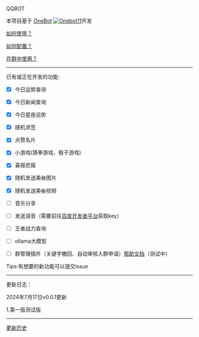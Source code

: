 QQBOT

本项目基于 [OneBot](https://github.com/botuniverse/onebot-11) [![Onebot11](https://img.shields.io/badge/version-V11-green)](https://github.com/botuniverse/onebot-11)开发

[如何使用？](https://onebot.dev/ecosystem#onebot-11-10-cqhttp) 

[如何配置？](CONFIG.md) 

[在群中使用？]() 

---

已有或正在开发的功能:

- [x] 今日运势查询

- [x] 今日新闻查询

- [x] 今日星座运势

- [x] 随机求签

- [x] 点赞名片

- [x] 小游戏(猜拳游戏、骰子游戏)

- [x] 喜报悲报

- [x] 随机发送~~美女~~图片

- [x] 随机发送~~美女~~视频

- [ ] 音乐分享

- [ ] 发送语音（需要前往[百度开发者平台](https://ai.baidu.com/tech/speech)获取key）

- [ ] 王者战力查询

- [ ] ollama大模型

- [ ] 群管理插件（关键字撤回、自动审核入群申请）[帮助文档](https://www.miraiqbot.top/#/?id=群管理功能)（测试中）

Tips:有想要的新功能可以提交issue

---

更新日志：

2024年7月17日v0.0.1更新

1.第一版测试版

---
[更新历史](UPDATE.md)